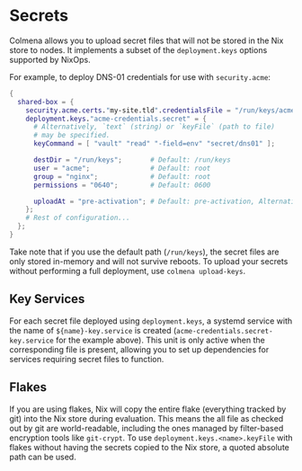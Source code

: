 # Secrets

Colmena allows you to upload secret files that will not be stored in the Nix store to nodes.
It implements a subset of the `deployment.keys` options supported by NixOps.

For example, to deploy DNS-01 credentials for use with `security.acme`:

```nix
{
  shared-box = {
    security.acme.certs."my-site.tld".credentialsFile = "/run/keys/acme-credentials.secret";
    deployment.keys."acme-credentials.secret" = {
      # Alternatively, `text` (string) or `keyFile` (path to file)
      # may be specified.
      keyCommand = [ "vault" "read" "-field=env" "secret/dns01" ];

      destDir = "/run/keys";       # Default: /run/keys
      user = "acme";               # Default: root
      group = "nginx";             # Default: root
      permissions = "0640";        # Default: 0600

      uploadAt = "pre-activation"; # Default: pre-activation, Alternative: post-activation
    };
    # Rest of configuration...
  };
}
```

Take note that if you use the default path (`/run/keys`), the secret files are only stored in-memory and will not survive reboots.
To upload your secrets without performing a full deployment, use `colmena upload-keys`.

## Key Services

For each secret file deployed using `deployment.keys`, a systemd service with the name of `${name}-key.service` is created (`acme-credentials.secret-key.service` for the example above).
This unit is only active when the corresponding file is present, allowing you to set up dependencies for services requiring secret files to function.

## Flakes

If you are using flakes, Nix will copy the entire flake (everything tracked by git) into the Nix store during evaluation.
This means the all file as checked out by git are world-readable, including the ones managed by filter-based encryption tools like `git-crypt`.
To use `deployment.keys.<name>.keyFile` with flakes without having the secrets copied to the Nix store, a quoted absolute path can be used.
